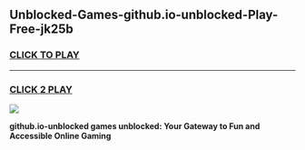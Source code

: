 
## Unblocked-Games-github.io-unblocked-Play-Free-jk25b
<h3>
<a href="https://premium76.site?title=github.io-unblocked&ref=19M">CLICK TO PLAY</a></h3>
<hr>

<h3>
<a href="https://premium76.site?title=github.io-unblocked&ref=19M">CLICK 2 PLAY</a>
  
</h3>

<a href="https://premium76.site?title=github.io-unblocked&ref=19M"><img src="https://clearcache.store/games.png"></a>


**github.io-unblocked games unblocked: Your Gateway to Fun and Accessible Online Gaming**
